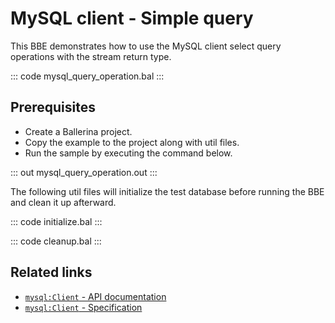 # MySQL client - Simple query

This BBE demonstrates how to use the MySQL client select query operations with the stream return type. 

::: code mysql_query_operation.bal :::

## Prerequisites
- Create a Ballerina project.
- Copy the example to the project along with util files.
- Run the sample by executing the command below.

::: out mysql_query_operation.out :::

The following util files will initialize the test database before running the BBE and clean it up afterward.

::: code initialize.bal :::

::: code cleanup.bal :::

## Related links
- [`mysql:Client` - API documentation](https://lib.ballerina.io/ballerinax/mysql/latest/)
- [`mysql:Client` - Specification](https://github.com/ballerina-platform/module-ballerinax-mysql/blob/master/docs/spec/spec.md#2-client)
